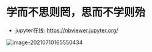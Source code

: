 # 学而不思则罔，思而不学则殆

- jupyter在线: https://nbviewer.jupyter.org/

![image-20210710165550434](https://tva1.sinaimg.cn/large/008i3skNgy1gsbygzu2dij316n0u07wh.jpg)